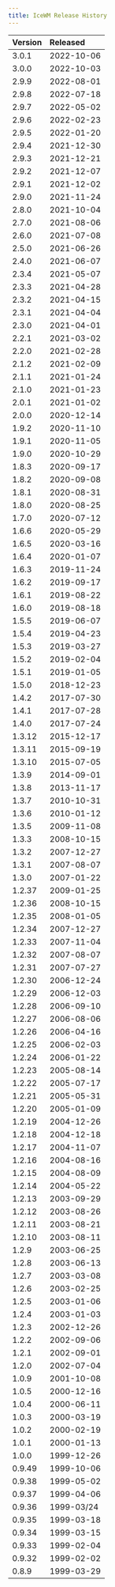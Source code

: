 ```yaml
---
title: IceWM Release History
---
```

Version | Released
--------|:---------
3.0.1   |2022-10-06
3.0.0   |2022-10-03
2.9.9   |2022-08-01
2.9.8   |2022-07-18
2.9.7   |2022-05-02
2.9.6   |2022-02-23
2.9.5   |2022-01-20
2.9.4   |2021-12-30
2.9.3   |2021-12-21
2.9.2   |2021-12-07
2.9.1   |2021-12-02
2.9.0   |2021-11-24
2.8.0   |2021-10-04
2.7.0   |2021-08-06
2.6.0   |2021-07-08
2.5.0   |2021-06-26
2.4.0   |2021-06-07
2.3.4   |2021-05-07
2.3.3   |2021-04-28
2.3.2   |2021-04-15
2.3.1   |2021-04-04
2.3.0   |2021-04-01
2.2.1   |2021-03-02
2.2.0   |2021-02-28
2.1.2   |2021-02-09
2.1.1   |2021-01-24
2.1.0   |2021-01-23
2.0.1   |2021-01-02
2.0.0   |2020-12-14
1.9.2   |2020-11-10
1.9.1   |2020-11-05
1.9.0   |2020-10-29
1.8.3   |2020-09-17
1.8.2   |2020-09-08
1.8.1   |2020-08-31
1.8.0   |2020-08-25
1.7.0   |2020-07-12
1.6.6   |2020-05-29
1.6.5   |2020-03-16
1.6.4   |2020-01-07
1.6.3   |2019-11-24
1.6.2   |2019-09-17
1.6.1   |2019-08-22
1.6.0   |2019-08-18
1.5.5   |2019-06-07
1.5.4   |2019-04-23
1.5.3   |2019-03-27
1.5.2   |2019-02-04
1.5.1   |2019-01-05
1.5.0   |2018-12-23
1.4.2	|2017-07-30
1.4.1	|2017-07-28
1.4.0	|2017-07-24
1.3.12	|2015-12-17
1.3.11	|2015-09-19
1.3.10	|2015-07-05
1.3.9 	|2014-09-01
1.3.8 	|2013-11-17
1.3.7 	|2010-10-31
1.3.6 	|2010-01-12
1.3.5 	|2009-11-08
1.3.3 	|2008-10-15
1.3.2 	|2007-12-27
1.3.1 	|2007-08-07
1.3.0 	|2007-01-22
1.2.37 	|2009-01-25
1.2.36 	|2008-10-15
1.2.35 	|2008-01-05
1.2.34 	|2007-12-27
1.2.33 	|2007-11-04
1.2.32 	|2007-08-07
1.2.31 	|2007-07-27
1.2.30 	|2006-12-24
1.2.29 	|2006-12-03
1.2.28 	|2006-09-10
1.2.27 	|2006-08-06
1.2.26 	|2006-04-16
1.2.25 	|2006-02-03
1.2.24 	|2006-01-22
1.2.23 	|2005-08-14
1.2.22 	|2005-07-17
1.2.21 	|2005-05-31
1.2.20 	|2005-01-09
1.2.19 	|2004-12-26
1.2.18 	|2004-12-18
1.2.17 	|2004-11-07
1.2.16 	|2004-08-16
1.2.15 	|2004-08-09
1.2.14 	|2004-05-22
1.2.13 	|2003-09-29
1.2.12 	|2003-08-26
1.2.11 	|2003-08-21
1.2.10 	|2003-08-11
1.2.9 	|2003-06-25
1.2.8 	|2003-06-13
1.2.7 	|2003-03-08
1.2.6 	|2003-02-25
1.2.5 	|2003-01-06
1.2.4 	|2003-01-03
1.2.3 	|2002-12-26
1.2.2 	|2002-09-06
1.2.1 	|2002-09-01
1.2.0 	|2002-07-04
1.0.9 	|2001-10-08
1.0.5 	|2000-12-16
1.0.4 	|2000-06-11
1.0.3 	|2000-03-19
1.0.2 	|2000-02-19
1.0.1 	|2000-01-13
1.0.0 	|1999-12-26
0.9.49  |1999-10-06
0.9.38  |1999-05-02
0.9.37  |1999-04-06
0.9.36  |1999-03/24
0.9.35  |1999-03-18
0.9.34  |1999-03-15
0.9.33  |1999-02-04
0.9.32  |1999-02-02
0.8.9  	|1999-03-29
